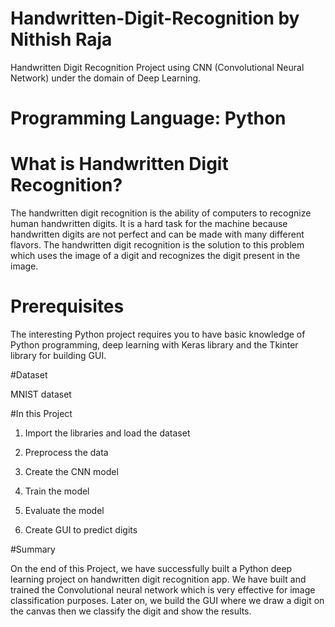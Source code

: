 # Handwritten-Digit-Recognition by Nithish Raja
Handwritten Digit Recognition Project using CNN (Convolutional Neural Network) under the domain of Deep Learning. 

# Programming Language: Python

# What is Handwritten Digit Recognition?

The handwritten digit recognition is the ability of computers to recognize human handwritten digits. 
It is a hard task for the machine because handwritten digits are not perfect and can be made with many different flavors. 
The handwritten digit recognition is the solution to this problem which uses the image of a digit and recognizes the digit present in the image.

# Prerequisites

The interesting Python project requires you to have basic knowledge of Python programming, 
deep learning with Keras library and the Tkinter library for building GUI.

#Dataset

MNIST dataset

#In this Project

1. Import the libraries and load the dataset

2. Preprocess the data

3. Create the CNN model

4. Train the model

5. Evaluate the model

6. Create GUI to predict digits


#Summary

On the end of this Project, we have successfully built a Python deep learning project on handwritten digit recognition app. 
We have built and trained the Convolutional neural network which is very effective for image classification purposes. 
Later on, we build the GUI where we draw a digit on the canvas then we classify the digit and show the results.

